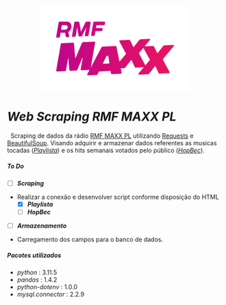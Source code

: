 <center>
<img src="https://github.com/Lucas-angelop/ws_rmf-maxx-pl/blob/master/img/nowe-logo-rmf-maxx.png" alt="RMFMAXX-PL" width="350" height="200"></center> 

# _Web Scraping RMF MAXX PL_
 
Scraping de dados da rádio [RMF MAXX PL](https://www.rmfmaxx.pl/) utilizando [Requests](https://requests.readthedocs.io/en/latest/) e [BeautifulSoup](https://www.crummy.com/software/BeautifulSoup/).
Visando adquirir e armazenar dados referentes as musicas tocadas (_[Playlista](https://www.rmfmaxx.pl/muzyka/playlista)_) e os hits semanais votados pelo público (_[HopBec](https://www.rmfmaxx.pl/hopbec/propozycje)_).


##### To Do

- [ ] **_Scraping_**
 - Realizar a conexão e desenvolver script conforme disposição do HTML
    - [x] **_Playlista_**
    - [ ] **_HopBec_**

- [ ] **_Armazenamento_**
- Carregamento dos campos para o banco de dados.

##### Pacotes utilizados

- *python* : 3.11.5
- *pandas* : 1.4.2
- *python-dotenv* : 1.0.0
- *mysql.connector* : 2.2.9

